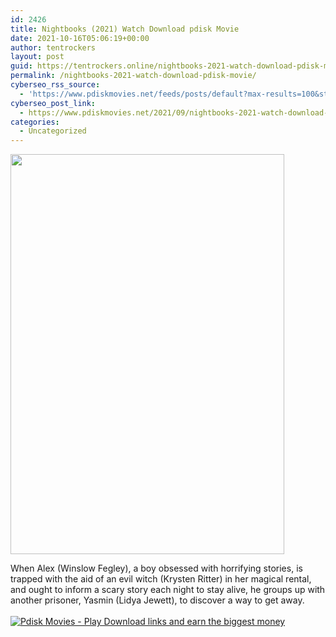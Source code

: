 ```yaml
---
id: 2426
title: Nightbooks (2021) Watch Download pdisk Movie
date: 2021-10-16T05:06:19+00:00
author: tentrockers
layout: post
guid: https://tentrockers.online/nightbooks-2021-watch-download-pdisk-movie/
permalink: /nightbooks-2021-watch-download-pdisk-movie/
cyberseo_rss_source:
  - 'https://www.pdiskmovies.net/feeds/posts/default?max-results=100&start-index=201'
cyberseo_post_link:
  - https://www.pdiskmovies.net/2021/09/nightbooks-2021-watch-download-pdisk.html
categories:
  - Uncategorized
---
```

<div class="separator">
  <a href="https://1.bp.blogspot.com/-Xu6Mjm8XR2o/YVMmfXDjEhI/AAAAAAAAAZI/A8I4hIpkiIULuPN2lqgxLCfWNzMYwF01wCLcBGAsYHQ/s555/Screenshot%2B2021-09-28%2B192758.jpg" imageanchor="1"><img loading="lazy" border="0" data-original-height="555" data-original-width="379" height="640" src="https://1.bp.blogspot.com/-Xu6Mjm8XR2o/YVMmfXDjEhI/AAAAAAAAAZI/A8I4hIpkiIULuPN2lqgxLCfWNzMYwF01wCLcBGAsYHQ/w438-h640/Screenshot%2B2021-09-28%2B192758.jpg" width="438" /></a>
</div>

<span>When Alex (Winslow Fegley), a boy obsessed with horrifying stories, is trapped with the aid of an evil witch (Krysten Ritter) in her magical rental, and ought to inform a scary story each night to stay alive, he groups up with another prisoner, Yasmin (Lidya Jewett), to discover a way to get away.<br /></span>  
[![](https://1.bp.blogspot.com/-a93bp85aB6g/YUXjACCiX3I/AAAAAAAAbQE/GHmPI7h0af0tqn6tYzd0cdrDv9Hu9LUSACLcBGAsYHQ/s16000/Play_it_New-removebg-preview.png "Pdisk Movies - Play Download links and earn the biggest money")](https://kofilink.com/1/bnYybHdsMDAwbGJl?dn=1)